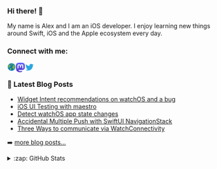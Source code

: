 ### Hi there! 👋

My name is Alex and I am an iOS developer. I enjoy learning new things around Swift, iOS and the Apple ecosystem every day.

### Connect with me:

<a href="https://alexanderweiss.dev">
  <img align="left" alt="Alexander Weiß | Homepage" width="20px" src="https://raw.githubusercontent.com/alexanderwe/alexanderwe/master/assets/globe.svg" />
</a>
<a href="https://mastodon.online/@alexanderwe">
  <img align="left" alt="Alexander Weiß | Mastodon" width="21px" src="https://raw.githubusercontent.com/alexanderwe/alexanderwe/master/assets/mastodon.svg" />
</a>
<a href="https://twitter.com/_al_we">
  <img align="left" alt="Alexander Weiß | Twitter" width="21px" src="https://raw.githubusercontent.com/alexanderwe/alexanderwe/master/assets/twitter.svg" />
</a>

<br />

### 📕 Latest Blog Posts

<!-- BLOG-POST-LIST:START -->
- [Widget Intent recommendations on watchOS and a bug](https://alexanderweiss.dev/blog/2023-02-22-widget-intent-recommendations-and-a-bug)
- [iOS UI Testing with maestro](https://alexanderweiss.dev/blog/2023-02-11-ios-ui-testing-with-maestro)
- [Detect watchOS app state changes](https://alexanderweiss.dev/blog/2023-02-01-detect-watchapp-state-changes)
- [Accidental Multiple Push with SwiftUI NavigationStack](https://alexanderweiss.dev/blog/2023-01-24-accidental-double-push-with-swiftui-navigationstack)
- [Three Ways to communicate via WatchConnectivity](https://alexanderweiss.dev/blog/2023-01-18-three-ways-to-communicate-via-watchconnectivity)
<!-- BLOG-POST-LIST:END -->

➡️ [more blog posts...](https://alexanderweiss.dev/blog)

<details>
  <summary>:zap: GitHub Stats</summary>

  <img align="left" alt="Alexander Weiß's GitHub Stats" src="https://github-readme-stats.vercel.app/api?username=alexanderwe" />

</details>
